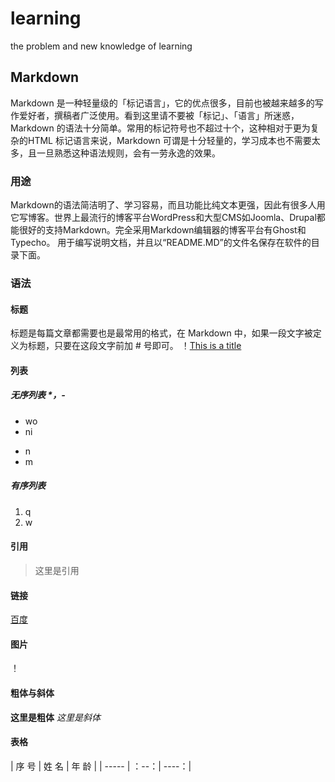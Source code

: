 # learning
the problem and new knowledge of learning
## Markdown
  Markdown 是一种轻量级的「标记语言」，它的优点很多，目前也被越来越多的写作爱好者，撰稿者广泛使用。看到这里请不要被「标记」、「语言」所迷惑，Markdown 的语法十分简单。常用的标记符号也不超过十个，这种相对于更为复杂的HTML 标记语言来说，Markdown 可谓是十分轻量的，学习成本也不需要太多，且一旦熟悉这种语法规则，会有一劳永逸的效果。
### 用途
  Markdown的语法简洁明了、学习容易，而且功能比纯文本更强，因此有很多人用它写博客。世界上最流行的博客平台WordPress和大型CMS如Joomla、Drupal都能很好的支持Markdown。完全采用Markdown编辑器的博客平台有Ghost和Typecho。
用于编写说明文档，并且以“README.MD”的文件名保存在软件的目录下面。
### 语法
#### 标题
标题是每篇文章都需要也是最常用的格式，在 Markdown 中，如果一段文字被定义为标题，只要在这段文字前加 # 号即可。
！[This is a title](E:\img\img.png)
#### 列表
##### 无序列表 *，-
* wo
* ni
- n
- m

##### 有序列表
1. q
2. w

#### 引用
>这里是引用

#### 链接
[百度](http://baidu.com)
#### 图片
！[]()

#### 粗体与斜体
**这里是粗体**
*这里是斜体*

#### 表格
| 序 号 | 姓 名 | 年 龄 |
| ----- | ：--：| ----：|
